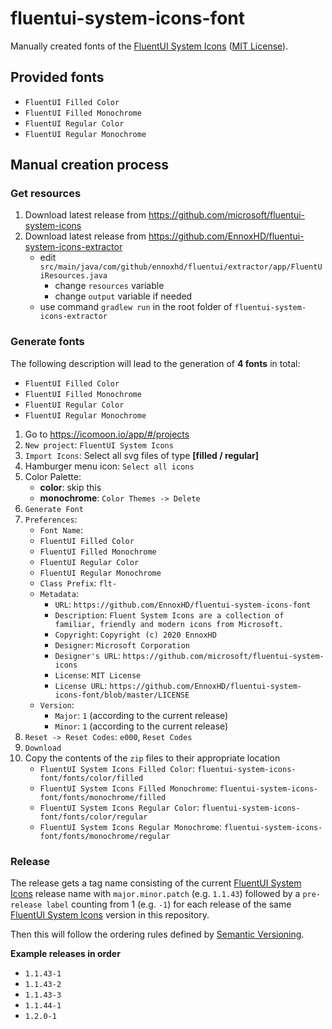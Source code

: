 # fluentui-system-icons-font
Manually created fonts of the
[FluentUI System Icons](https://github.com/microsoft/fluentui-system-icons)
([MIT License](https://github.com/microsoft/fluentui-system-icons/blob/master/LICENSE)).

## Provided fonts
- `FluentUI Filled Color`
- `FluentUI Filled Monochrome`
- `FluentUI Regular Color`
- `FluentUI Regular Monochrome`

## Manual creation process
### Get resources
1. Download latest release from https://github.com/microsoft/fluentui-system-icons
2. Download latest release from https://github.com/EnnoxHD/fluentui-system-icons-extractor
    - edit `src/main/java/com/github/ennoxhd/fluentui/extractor/app/FluentUiResources.java`
        - change `resources` variable
        - change `output` variable if needed
    - use command `gradlew run` in the root folder of `fluentui-system-icons-extractor`

### Generate fonts
The following description will lead to the generation of **4 fonts** in total:
- `FluentUI Filled Color`
- `FluentUI Filled Monochrome`
- `FluentUI Regular Color`
- `FluentUI Regular Monochrome`

1. Go to https://icomoon.io/app/#/projects
2. `New project`: `FluentUI System Icons`
3. `Import Icons`: Select all svg files of type **[filled / regular]**
4. Hamburger menu icon: `Select all icons`
5. Color Palette:
    - **color**: skip this
    - **monochrome**: `Color Themes -> Delete`
6. `Generate Font`
7. `Preferences`:
      - `Font Name`:
      - `FluentUI Filled Color`
      - `FluentUI Filled Monochrome`
      - `FluentUI Regular Color`
      - `FluentUI Regular Monochrome`
    - `Class Prefix`: `flt-`
    - `Metadata`:
      - `URL`: `https://github.com/EnnoxHD/fluentui-system-icons-font`
      - `Description`: `Fluent System Icons are a collection of familiar,
        friendly and modern icons from Microsoft.`
      - `Copyright`: `Copyright (c) 2020 EnnoxHD`
      - `Designer`: `Microsoft Corporation`
      - `Designer's URL`: `https://github.com/microsoft/fluentui-system-icons`
      - `License`: `MIT License`
      - `License URL`: `https://github.com/EnnoxHD/fluentui-system-icons-font/blob/master/LICENSE`
    - `Version`:
      - `Major`: `1` (according to the current release)
      - `Minor`: `1` (according to the current release)
8. `Reset -> Reset Codes`: `e000`, `Reset Codes`
9. `Download`
10. Copy the contents of the `zip` files to their appropriate location
    - `FluentUI System Icons Filled Color`: `fluentui-system-icons-font/fonts/color/filled`
    - `FluentUI System Icons Filled Monochrome`: `fluentui-system-icons-font/fonts/monochrome/filled`
    - `FluentUI System Icons Regular Color`: `fluentui-system-icons-font/fonts/color/regular`
    - `FluentUI System Icons Regular Monochrome`: `fluentui-system-icons-font/fonts/monochrome/regular`

### Release
The release gets a tag name consisting of the current
[FluentUI System Icons](https://github.com/microsoft/fluentui-system-icons)
release name with `major.minor.patch` (e.g. `1.1.43`) followed by
a `pre-release label` counting from 1 (e.g. `-1`) for each release of the same
[FluentUI System Icons](https://github.com/microsoft/fluentui-system-icons)
version in this repository.

Then this will follow the ordering rules defined by [Semantic Versioning](https://semver.org/).

**Example releases in order**
- `1.1.43-1`
- `1.1.43-2`
- `1.1.43-3`
- `1.1.44-1`
- `1.2.0-1`
